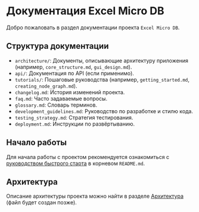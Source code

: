 # Документация Excel Micro DB

Добро пожаловать в раздел документации проекта `Excel Micro DB`.

## Структура документации

* `architecture/`: Документы, описывающие архитектуру приложения (например, `core_structure.md`, `gui_design.md`).
* `api/`: Документация по API (если применимо).
* `tutorials/`: Пошаговые руководства (например, `getting_started.md`, `creating_node_graph.md`).
* `changelog.md`: История изменений проекта.
* `faq.md`: Часто задаваемые вопросы.
* `glossary.md`: Словарь терминов.
* `development_guidelines.md`: Руководство по разработке и стилю кода.
* `testing_strategy.md`: Стратегия тестирования.
* `deployment.md`: Инструкции по развёртыванию.

## Начало работы

Для начала работы с проектом рекомендуется ознакомиться с [руководством быстрого старта](../README.md#быстрый-старт) в корневом `README.md`.

## Архитектура

Описание архитектуры проекта можно найти в разделе [Архитектура](./architecture/core_structure.md) (файл будет создан позже).
